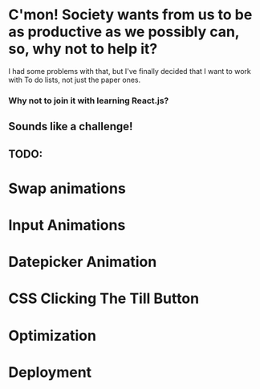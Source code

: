 # C'mon! Society wants from us to be as productive as we possibly can, so, why not to help it? 

I had some problems with that, but I've finally decided that I want to work with To do lists, not just the paper ones. 

### Why not to join it with learning React.js? 
## Sounds like a challenge! 

## TODO:
# Swap animations
# Input Animations
# Datepicker Animation
# CSS Clicking The Till Button
# Optimization
# Deployment
